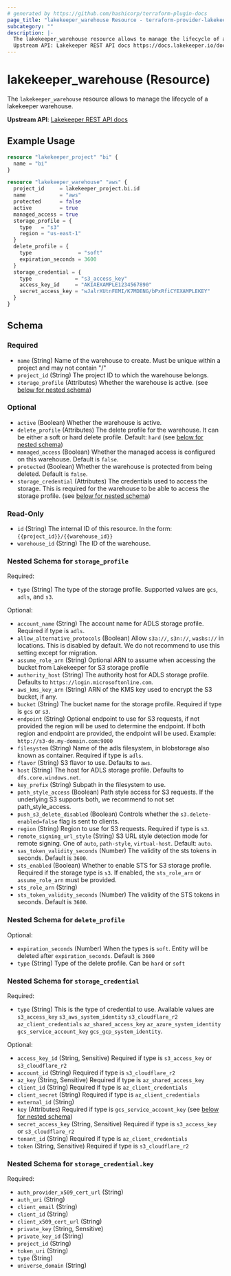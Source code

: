 ```yaml
---
# generated by https://github.com/hashicorp/terraform-plugin-docs
page_title: "lakekeeper_warehouse Resource - terraform-provider-lakekeeper"
subcategory: ""
description: |-
  The lakekeeper_warehouse resource allows to manage the lifecycle of a lakekeeper warehouse.
  Upstream API: Lakekeeper REST API docs https://docs.lakekeeper.io/docs/nightly/api/management/#tag/warehouse
---
```


# lakekeeper_warehouse (Resource)

The `lakekeeper_warehouse` resource allows to manage the lifecycle of a lakekeeper warehouse.

**Upstream API**: [Lakekeeper REST API docs](https://docs.lakekeeper.io/docs/nightly/api/management/#tag/warehouse)

## Example Usage

```terraform
resource "lakekeeper_project" "bi" {
  name = "bi"
}

resource "lakekeeper_warehouse" "aws" {
  project_id     = lakekeeper_project.bi.id
  name           = "aws"
  protected      = false
  active         = true
  managed_access = true
  storage_profile = {
    type   = "s3"
    region = "us-east-1"
  }
  delete_profile = {
    type               = "soft"
    expiration_seconds = 3600
  }
  storage_credential = {
    type              = "s3_access_key"
    access_key_id     = "AKIAEXAMPLE1234567890"
    secret_access_key = "wJalrXUtnFEMI/K7MDENG/bPxRfiCYEXAMPLEKEY"
  }
}
```

<!-- schema generated by tfplugindocs -->
## Schema

### Required

- `name` (String) Name of the warehouse to create. Must be unique within a project and may not contain "/"
- `project_id` (String) The project ID to which the warehouse belongs.
- `storage_profile` (Attributes) Whether the warehouse is active. (see [below for nested schema](#nestedatt--storage_profile))

### Optional

- `active` (Boolean) Whether the warehouse is active.
- `delete_profile` (Attributes) The delete profile for the warehouse. It can be either a soft or hard delete profile. Default: `hard` (see [below for nested schema](#nestedatt--delete_profile))
- `managed_access` (Boolean) Whether the managed access is configured on this warehouse. Default is `false`.
- `protected` (Boolean) Whether the warehouse is protected from being deleted. Default is `false`.
- `storage_credential` (Attributes) The credentials used to access the storage. This is required for the warehouse to be able to access the storage profile. (see [below for nested schema](#nestedatt--storage_credential))

### Read-Only

- `id` (String) The internal ID of this resource. In the form: `{{project_id}}/{{warehouse_id}}`
- `warehouse_id` (String) The ID of the warehouse.

<a id="nestedatt--storage_profile"></a>
### Nested Schema for `storage_profile`

Required:

- `type` (String) The type of the storage profile. Supported values are `gcs`, `adls`, and `s3`.

Optional:

- `account_name` (String) The account name for ADLS storage profile. Required if type is `adls`.
- `allow_alternative_protocols` (Boolean) Allow `s3a://`, `s3n://`, `wasbs://` in locations. This is disabled by default. We do not recommend to use this setting except for migration.
- `assume_role_arn` (String) Optional ARN to assume when accessing the bucket from Lakekeeper for S3 storage profile
- `authority_host` (String) The authority host for ADLS storage profile. Defaults to `https://login.microsoftonline.com`.
- `aws_kms_key_arn` (String) ARN of the KMS key used to encrypt the S3 bucket, if any.
- `bucket` (String) The bucket name for the storage profile. Required if type is `gcs` or `s3`.
- `endpoint` (String) Optional endpoint to use for S3 requests, if not provided the region will be used to determine the endpoint. If both region and endpoint are provided, the endpoint will be used. Example: `http://s3-de.my-domain.com:9000`
- `filesystem` (String) Name of the adls filesystem, in blobstorage also known as container. Required if type is `adls`.
- `flavor` (String) S3 flavor to use. Defaults to `aws`.
- `host` (String) The host for ADLS storage profile. Defaults to `dfs.core.windows.net`.
- `key_prefix` (String) Subpath in the filesystem to use.
- `path_style_access` (Boolean) Path style access for S3 requests. If the underlying S3 supports both, we recommend to not set path_style_access.
- `push_s3_delete_disabled` (Boolean) Controls whether the `s3.delete-enabled=false` flag is sent to clients.
- `region` (String) Region to use for S3 requests. Required if type is `s3`.
- `remote_signing_url_style` (String) S3 URL style detection mode for remote signing. One of `auto`, `path-style`, `virtual-host`. Default: `auto`.
- `sas_token_validity_seconds` (Number) The validity of the sts tokens in seconds. Default is `3600`.
- `sts_enabled` (Boolean) Whether to enable STS for S3 storage profile. Required if the storage type is `s3`. If enabled, the `sts_role_arn` or `assume_role_arn` must be provided.
- `sts_role_arn` (String)
- `sts_token_validity_seconds` (Number) The validity of the STS tokens in seconds. Default is `3600`.


<a id="nestedatt--delete_profile"></a>
### Nested Schema for `delete_profile`

Optional:

- `expiration_seconds` (Number) When the types is `soft`. Entity will be deleted after `expiration_seconds`. Default is `3600`
- `type` (String) Type of the delete profile. Can be `hard` or `soft`


<a id="nestedatt--storage_credential"></a>
### Nested Schema for `storage_credential`

Required:

- `type` (String) This is the type of credential to use. Available values are `s3_access_key` `s3_aws_system_identity` `s3_cloudflare_r2` `az_client_credentials` `az_shared_access_key` `az_azure_system_identity` `gcs_service_account_key` `gcs_gcp_system_identity`.

Optional:

- `access_key_id` (String, Sensitive) Required if type is `s3_access_key` or `s3_cloudflare_r2`
- `account_id` (String) Required if type is `s3_cloudflare_r2`
- `az_key` (String, Sensitive) Required if type is `az_shared_access_key`
- `client_id` (String) Required if type is `az_client_credentials`
- `client_secret` (String) Required if type is `az_client_credentials`
- `external_id` (String)
- `key` (Attributes) Required if type is `gcs_service_account_key` (see [below for nested schema](#nestedatt--storage_credential--key))
- `secret_access_key` (String, Sensitive) Required if type is `s3_access_key` or `s3_cloudflare_r2`
- `tenant_id` (String) Required if type is `az_client_credentials`
- `token` (String, Sensitive) Required if type is `s3_cloudflare_r2`

<a id="nestedatt--storage_credential--key"></a>
### Nested Schema for `storage_credential.key`

Required:

- `auth_provider_x509_cert_url` (String)
- `auth_uri` (String)
- `client_email` (String)
- `client_id` (String)
- `client_x509_cert_url` (String)
- `private_key` (String, Sensitive)
- `private_key_id` (String)
- `project_id` (String)
- `token_uri` (String)
- `type` (String)
- `universe_domain` (String)
